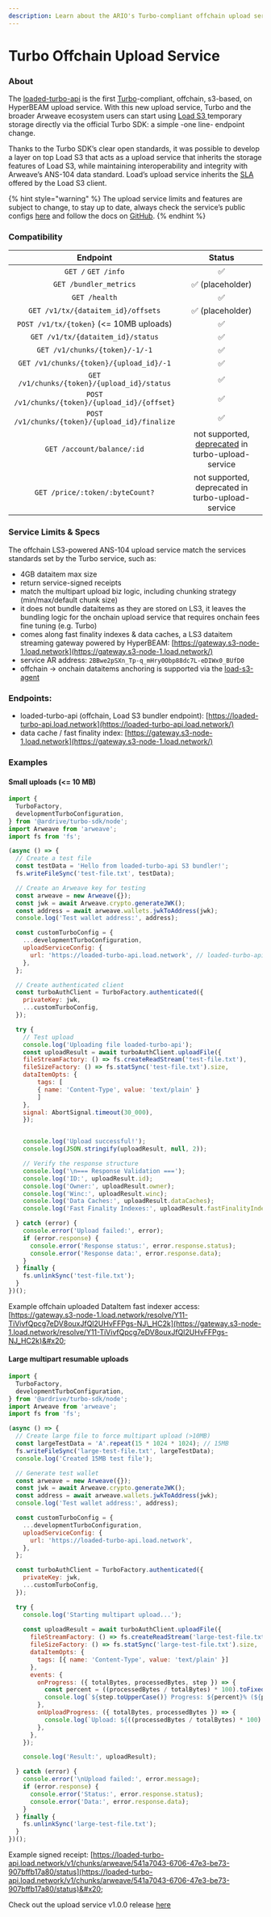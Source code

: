 ```yaml
---
description: Learn about the ARIO's Turbo-compliant offchain upload service
---
```


# Turbo Offchain Upload Service

### About

The [loaded-turbo-api](https://github.com/loadnetwork/loaded-turbo-api) is  the first [Turbo](https://turbo.ar.io/)-compliant, offchain, s3-based, on HyperBEAM upload service. With this new upload service, Turbo and the broader Arweave ecosystem users can start using [Load S3 ](load-s3-layer.md)temporary storage directly via the official Turbo SDK: a simple -one line- endpoint change.

Thanks to the Turbo SDK’s clear open standards, it was possible to develop a layer on top Load S3 that acts as a upload service that inherits the storage features of Load S3, while maintaining interoperability and integrity with Arweave’s ANS-104 data standard. Load’s upload service inherits the [SLA](https://arweave.net/ZKpbKFbF-F-Yu3Dk9_YCY3klp20PNgBa7JGFtqTYeWs) offered by the Load S3 client.

{% hint style="warning" %}
The upload service limits and features are subject to change, to stay up to date, always check the service’s public configs [here](https://loaded-turbo-api.load.network/) and follow the docs on [GitHub](https://github.com/loadnetwork/loaded-turbo-api).
{% endhint %}

### Compatibility

|                    Endpoint                    |                                                                Status                                                               |
| :--------------------------------------------: | :---------------------------------------------------------------------------------------------------------------------------------: |
|               `GET /` `GET /info`              |                                                                  ✅                                                                  |
|             `GET /bundler_metrics`             |                                                           ✅ (placeholder)                                                           |
|                  `GET /health`                 |                                                                  ✅                                                                  |
|       `GET /v1/tx/{dataitem_id}/offsets`       |                                                           ✅ (placeholder)                                                           |
|     `POST /v1/tx/{token}` (<= 10MB uploads)    |                                                                  ✅                                                                  |
|        `GET /v1/tx/{dataitem_id}/status`       |                                                                  ✅                                                                  |
|         `GET /v1/chunks/{token}/-1/-1`         |                                                                  ✅                                                                  |
|     `GET /v1/chunks/{token}/{upload_id}/-1`    |                                                                  ✅                                                                  |
|   `GET /v1/chunks/{token}/{upload_id}/status`  |                                                                  ✅                                                                  |
| `POST /v1/chunks/{token}/{upload_id}/{offset}` |                                                                  ✅                                                                  |
| `POST /v1/chunks/{token}/{upload_id}/finalize` |                                                                  ✅                                                                  |
|           `GET /account/balance/:id`           | not supported, [deprecated](https://github.com/ardriveapp/turbo-upload-service/blob/main/src/router.ts#L48) in turbo-upload-service |
|         `GET /price/:token/:byteCount?`        |                                          not supported, deprecated in turbo-upload-service                                          |

### Service Limits & Specs

The offchain LS3-powered ANS-104 upload service match the services standards set by the Turbo service, such as:

* 4GB dataitem max size
* return service-signed receipts
* match the multipart upload biz logic, including chunking strategy (min/max/default chunk size)
* it does not bundle dataitems as they are stored on LS3, it leaves the bundling logic for the onchain upload service that requires onchain fees fine tuning (e.g. Turbo)
* comes along fast finality indexes & data caches, a LS3 dataitem streaming gateway powered by HyperBEAM: [https://gateway.s3-node-1.load.network](https://gateway.s3-node-1.load.network/)
* service AR address: `2BBwe2pSXn_Tp-q_mHry0Obp88dc7L-eDIWx0_BUfD0`
* offchain -> onchain dataitems anchoring is supported via the [load-s3-agent](https://github.com/loadnetwork/load-s3-agent?tab=readme-ov-file#post-offchain-dataitem-to-arweave)

### Endpoints:

* loaded-turbo-api (offchain, Load S3 bundler endpoint): [https://loaded-turbo-api.load.network](https://loaded-turbo-api.load.network/)
* data cache / fast finality index: [https://gateway.s3-node-1.load.network](https://gateway.s3-node-1.load.network/)

### Examples

#### Small uploads (<= 10 MB)

```js
import {
  TurboFactory,
  developmentTurboConfiguration,
} from '@ardrive/turbo-sdk/node';
import Arweave from 'arweave';
import fs from 'fs';

(async () => {
  // Create a test file
  const testData = 'Hello from loaded-turbo-api S3 bundler!';
  fs.writeFileSync('test-file.txt', testData);

  // Create an Arweave key for testing
  const arweave = new Arweave({});
  const jwk = await Arweave.crypto.generateJWK();
  const address = await arweave.wallets.jwkToAddress(jwk);
  console.log('Test wallet address:', address);

  const customTurboConfig = {
    ...developmentTurboConfiguration,
    uploadServiceConfig: {
      url: 'https://loaded-turbo-api.load.network', // loaded-turbo-api endpoint
    },
  };

  // Create authenticated client
  const turboAuthClient = TurboFactory.authenticated({
    privateKey: jwk,
    ...customTurboConfig,
  });

  try {
    // Test upload
    console.log('Uploading file loaded-turbo-api');
    const uploadResult = await turboAuthClient.uploadFile({
    fileStreamFactory: () => fs.createReadStream('test-file.txt'),
    fileSizeFactory: () => fs.statSync('test-file.txt').size,
    dataItemOpts: {
        tags: [
        { name: 'Content-Type', value: 'text/plain' }
        ]
    },
    signal: AbortSignal.timeout(30_000),
    });


    console.log('Upload successful!');
    console.log(JSON.stringify(uploadResult, null, 2));

    // Verify the response structure
    console.log('\n=== Response Validation ===');
    console.log('ID:', uploadResult.id);
    console.log('Owner:', uploadResult.owner);
    console.log('Winc:', uploadResult.winc);
    console.log('Data Caches:', uploadResult.dataCaches);
    console.log('Fast Finality Indexes:', uploadResult.fastFinalityIndexes);

  } catch (error) {
    console.error('Upload failed:', error);
    if (error.response) {
      console.error('Response status:', error.response.status);
      console.error('Response data:', error.response.data);
    }
  } finally {
    fs.unlinkSync('test-file.txt');
  }
})();
```

Example offchain uploaded DataItem fast indexer access: [https://gateway.s3-node-1.load.network/resolve/Y11-TiVivfQpcg7eDV8ouxJfQl2UHvFFPgs-NJ\_HC2k](https://gateway.s3-node-1.load.network/resolve/Y11-TiVivfQpcg7eDV8ouxJfQl2UHvFFPgs-NJ_HC2k)&#x20;

#### Large multipart resumable uploads

```js
import {
  TurboFactory,
  developmentTurboConfiguration,
} from '@ardrive/turbo-sdk/node';
import Arweave from 'arweave';
import fs from 'fs';

(async () => {
  // Create large file to force multipart upload (>10MB)
  const largeTestData = 'A'.repeat(15 * 1024 * 1024); // 15MB
  fs.writeFileSync('large-test-file.txt', largeTestData);
  console.log('Created 15MB test file');

  // Generate test wallet
  const arweave = new Arweave({});
  const jwk = await Arweave.crypto.generateJWK();
  const address = await arweave.wallets.jwkToAddress(jwk);
  console.log('Test wallet address:', address);

  const customTurboConfig = {
    ...developmentTurboConfiguration,
    uploadServiceConfig: {
      url: 'https://loaded-turbo-api.load.network',
    },
  };

  const turboAuthClient = TurboFactory.authenticated({
    privateKey: jwk,
    ...customTurboConfig,
  });

  try {
    console.log('Starting multipart upload...');
    
    const uploadResult = await turboAuthClient.uploadFile({
      fileStreamFactory: () => fs.createReadStream('large-test-file.txt'),
      fileSizeFactory: () => fs.statSync('large-test-file.txt').size,
      dataItemOpts: {
        tags: [{ name: 'Content-Type', value: 'text/plain' }]
      },
      events: {
        onProgress: ({ totalBytes, processedBytes, step }) => {
          const percent = ((processedBytes / totalBytes) * 100).toFixed(1);
          console.log(`${step.toUpperCase()} Progress: ${percent}% (${processedBytes}/${totalBytes})`);
        },
        onUploadProgress: ({ totalBytes, processedBytes }) => {
          console.log(`Upload: ${((processedBytes / totalBytes) * 100).toFixed(1)}%`);
        },
      },
    });

    console.log('Result:', uploadResult);

  } catch (error) {
    console.error('\nUpload failed:', error.message);
    if (error.response) {
      console.error('Status:', error.response.status);
      console.error('Data:', error.response.data);
    }
  } finally {
    fs.unlinkSync('large-test-file.txt');
  }
})();

```

Example signed receipt: [https://loaded-turbo-api.load.network/v1/chunks/arweave/541a7043-6706-47e3-be73-907bffb17a80/status](https://loaded-turbo-api.load.network/v1/chunks/arweave/541a7043-6706-47e3-be73-907bffb17a80/status)&#x20;

Check out the upload service v1.0.0 release [here](https://github.com/loadnetwork/loaded-turbo-api/releases/tag/v1.0.0)&#x20;

